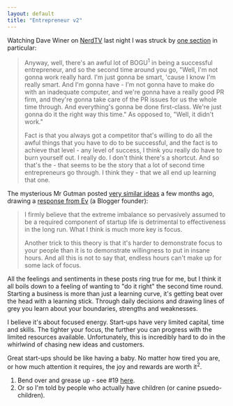 ```yaml
---
layout: default
title: "Entrepreneur v2"
---
```


Watching Dave Winer on [NerdTV](http://www.pbs.org/cringely/nerdtv/) last
night I was struck by [one
section](http://www.pbs.org/cringely/nerdtv/transcripts/006.html) in
particular:

> Anyway, well, there's an awful lot of BOGU<sup>1</sup> in being a successful
> entrepreneur, and so the second time around you go, "Well, I'm not gonna work
> really hard. I'm just gonna be smart, 'cause I know I'm really smart. And I'm
> gonna have - I'm not gonna have to make do with an inadequate computer, and
> we're gonna have a really good PR firm, and they're gonna take care of the PR
> issues for us the whole time through. And everything's gonna be done
> first-class. We're just gonna do it the right way this time." As opposed to,
> "Well, it didn't work."
> 
> Fact is that you always got a competitor that's willing to do all the awful
> things that you have to do to be successful, and the fact is to achieve that
> level - any level of success, I think you really do have to burn yourself out.
> I really do. I don't think there's a shortcut. And so that's the - that seems
> to be the story that a lot of second time entrepreneurs go through. I think
> they - that we all end up learning that one.

The mysterious Mr Gutman posted [very similar
ideas](http://mrgutman.blogspot.com/2005/06/second-time-entrepreneurs.html) a
few months ago, drawing a [response from
Ev](http://evhead.com/2005/06/mr-gutman-second-time-entrepreneurs.asp) (a
Blogger founder):

> I firmly believe that the extreme imbalance so pervasively assumed to be a
> required component of startup life is detrimental to effectiveness in the long
> run. What I think is much more key is focus.
> 
> Another trick to this theory is that it's harder to demonstrate focus to your
> people than it is to demonstrate willingness to put in insane hours. And all
> this is not to say that, endless hours can't make up for some lack of
> focus.

All the feelings and sentiments in these posts ring true for me, but I think it
all boils down to a feeling of wanting to "do it right" the second time round.
Starting a business is more than just a learning curve, it's getting beat over
the head with a learning stick. Through daily decisions and drawing lines of
grey you learn about your boundaries, strengths and weaknesses.

I believe it's about focused energy. Start-ups have very limited capital, time
and skills. The tighter your focus, the further you can progress with the
limited resources available. Unfortunately, this is incredibly hard to do in
the whirlwind of chasing new ideas and customers. 

Great start-ups should be like having a baby. No matter how tired you are, or
how much attention it requires, the joy and rewards are worth it<sup>2</sup>.

1. Bend over and grease up - see #19 [here](http://radio.weblogs.com/0001011/2003/02/26.html).
2. Or so I'm told by people who actually have children (or canine psuedo-children).
